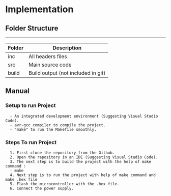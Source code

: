 # Implementation

## Folder Structure

---

| Folder | Description                                  |
| ------ | -------------------------------------------- |
| inc    | All headers files                            |
| src    | Main source code                             |
| build  | Build output (not included in git)|

## Manual

### Setup to run Project
      - An integrated development environment (Suggesting Visual Studio Code).
      - avr-gcc compiler to compile the project.
      - "make" to run the Makefile smoothly.

### Steps To run Project
      1. First clone the repository from the Github.
      2. Open the repository in an IDE (Suggesting Visual Studio Code).
      3. The next step is to build the project with the help of make command :
      - make
      4. Next step is to run the project with help of make command and make .hex file
      5. Flash the microcontroller with the .hex file.
      6. Connect the power supply.
